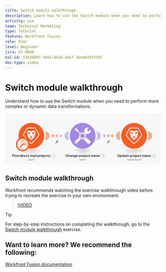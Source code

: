 ```yaml
---
title: Switch module walkthrough
description: Learn how to use the Switch module when you need to perform more complex or dynamic data transformations in [!DNL Adobe Workfront Fusion].
activity: use
team: Technical Marketing
type: Tutorial
feature: Workfront Fusion
role: User
level: Beginner
jira: KT-9049
exl-id: 1354d907-3e61-45a5-b8cf-3eee61973f8f
doc-type: video
---
```

# Switch module walkthrough

Understand how to use the Switch module when you need to perform more complex or dynamic data transformations.

![An image using the switch module](assets/beyond-basic-modules-4.png)

## Switch module walkthrough

Workfront recommends watching the exercise walkthrough video before trying to recreate the exercise in your own environment.

>[!VIDEO](https://video.tv.adobe.com/v/335290/?quality=12&learn=on)

>[!TIP]
>
>For step-by-step instructions on completing the walkthrough, go to the [Switch module walkthrough](https://experienceleague.adobe.com/docs/workfront-learn/tutorials-workfront/fusion/exercises/switch-module.html?lang=en) exercise.


## Want to learn more? We recommend the following:

[Workfront Fusion documentation](https://experienceleague.adobe.com/docs/workfront/using/adobe-workfront-fusion/workfront-fusion-2.html?lang=en)
